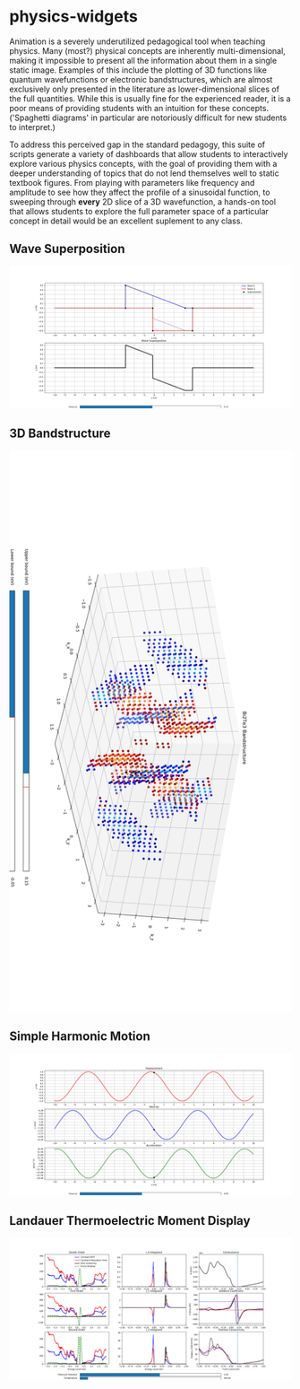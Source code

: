 # physics-widgets

Animation is a severely underutilized pedagogical tool when teaching physics. Many (most?) physical concepts are inherently multi-dimensional, making it impossible to present all the information about them in a single static image. Examples of this include the plotting of 3D functions like quantum wavefunctions or electronic bandstructures, which are almost exclusively only presented in the literature as lower-dimensional slices of the full quantities. While this is usually fine for the experienced reader, it is a poor means of providing students with an intuition for these concepts. ('Spaghetti diagrams' in particular are notoriously difficult for new students to interpret.) 

To address this perceived gap in the standard pedagogy, this suite of scripts generate a variety of dashboards that allow students to interactively explore various physics concepts, with the goal of providing them with a deeper understanding of topics that do not lend themselves well to static textbook figures. From playing with parameters like frequency and amplitude to see how they affect the profile of a sinusoidal function, to sweeping through **every** 2D slice of a 3D wavefunction, a hands-on tool that allows students to explore the full parameter space of a particular concept in detail would be an excellent suplement to any class. 

## Wave Superposition
![](https://github.com/edmontoneuler/physics-widgets/blob/master/images/superposition_screenshot.png)

## 3D Bandstructure 
![](https://github.com/edmontoneuler/physics-widgets/blob/master/images/3d_band_screenshot.png)

## Simple Harmonic Motion
![](https://github.com/edmontoneuler/physics-widgets/blob/master/images/shm_screenshot.png)

## Landauer Thermoelectric Moment Display
![](https://github.com/edmontoneuler/physics-widgets/blob/master/images/fi_display_screenshot.png)
